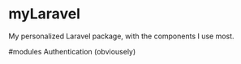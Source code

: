 # myLaravel
My personalized Laravel package, with the components I use most.

#modules
Authentication (obviousely)
